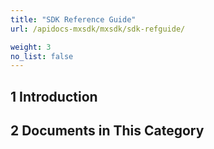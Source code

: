 ```yaml
---
title: "SDK Reference Guide"
url: /apidocs-mxsdk/mxsdk/sdk-refguide/

weight: 3
no_list: false
---
```


## 1 Introduction

## 2 Documents in This Category
